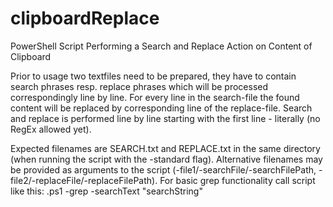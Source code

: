 # clipboardReplace
PowerShell Script Performing a Search and Replace Action on Content of Clipboard

Prior to usage two textfiles need to be prepared, they have to contain search phrases resp. replace phrases which will be processed correspondingly line by line. For every line in the search-file the found content will be replaced by corresponding line of the replace-file. Search and replace is performed line by line starting with the first line - literally (no RegEx allowed yet).

Expected filenames are SEARCH.txt and REPLACE.txt in the same directory (when running the script with the -standard flag). Alternative filenames may be provided as arguments to the script (-file1/-searchFile/-searchFilePath, -file2/-replaceFile/-replaceFilePath).
For basic grep functionality call script like this: <scriptname>.ps1 -grep -searchText "searchString"
